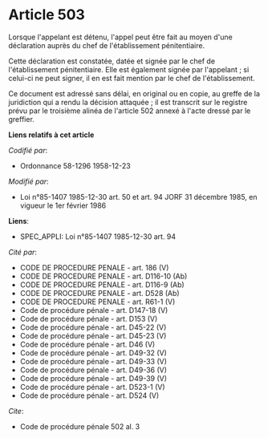 # Article 503

Lorsque l'appelant est détenu, l'appel peut être fait au moyen d'une déclaration auprès du chef de l'établissement
pénitentiaire.

Cette déclaration est constatée, datée et signée par le chef de l'établissement pénitentiaire. Elle est également signée par
l'appelant ; si celui-ci ne peut signer, il en est fait mention par le chef de l'établissement.

Ce document est adressé sans délai, en original ou en copie, au greffe de la juridiction qui a rendu la décision attaquée ;
il est transcrit sur le registre prévu par le troisième alinéa de l'article 502 annexé à l'acte dressé par le greffier.

**Liens relatifs à cet article**

_Codifié par_:

  - Ordonnance 58-1296 1958-12-23

_Modifié par_:

  - Loi n°85-1407 1985-12-30 art. 50 et art. 94 JORF 31 décembre 1985, en vigueur le 1er février 1986

**Liens**:

  - SPEC_APPLI: Loi n°85-1407 1985-12-30 art. 94

_Cité par_:

  - CODE DE PROCEDURE PENALE - art. 186 (V)
  - CODE DE PROCEDURE PENALE - art. D116-10 (Ab)
  - CODE DE PROCEDURE PENALE - art. D116-9 (Ab)
  - CODE DE PROCEDURE PENALE - art. D528 (Ab)
  - CODE DE PROCEDURE PENALE - art. R61-1 (V)
  - Code de procédure pénale - art. D147-18 (V)
  - Code de procédure pénale - art. D153 (V)
  - Code de procédure pénale - art. D45-22 (V)
  - Code de procédure pénale - art. D45-23 (V)
  - Code de procédure pénale - art. D46 (V)
  - Code de procédure pénale - art. D49-32 (V)
  - Code de procédure pénale - art. D49-33 (V)
  - Code de procédure pénale - art. D49-36 (V)
  - Code de procédure pénale - art. D49-39 (V)
  - Code de procédure pénale - art. D523-1 (V)
  - Code de procédure pénale - art. D524 (V)

_Cite_:

  - Code de procédure pénale 502 al. 3
